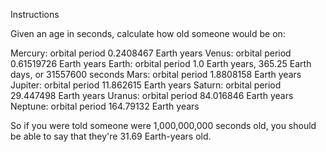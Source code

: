 Instructions

Given an age in seconds, calculate how old someone would be on:

Mercury: orbital period 0.2408467 Earth years
Venus: orbital period 0.61519726 Earth years
Earth: orbital period 1.0 Earth years, 365.25 Earth days, or 31557600 seconds
Mars: orbital period 1.8808158 Earth years
Jupiter: orbital period 11.862615 Earth years
Saturn: orbital period 29.447498 Earth years
Uranus: orbital period 84.016846 Earth years
Neptune: orbital period 164.79132 Earth years

So if you were told someone were 1,000,000,000 seconds old, you should be able to say that they're 31.69 Earth-years old.


